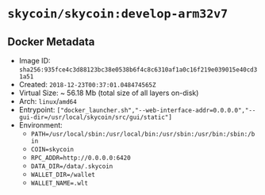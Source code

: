 # `skycoin/skycoin:develop-arm32v7`

## Docker Metadata

- Image ID: `sha256:935fce4c3d88123bc38e0538b6f4c8c6310af1a0c16f219e039015e40cd31a51`
- Created: `2018-12-23T00:37:01.048474565Z`
- Virtual Size: ~ 56.18 Mb
    (total size of all layers on-disk)
- Arch: `linux`/`amd64`
- Entrypoint: `["docker_launcher.sh","--web-interface-addr=0.0.0.0","--gui-dir=/usr/local/skycoin/src/gui/static"]`
- Environment:
    - `PATH=/usr/local/sbin:/usr/local/bin:/usr/sbin:/usr/bin:/sbin:/bin`
    - `COIN=skycoin`
    - `RPC_ADDR=http://0.0.0.0:6420`
    - `DATA_DIR=/data/.skycoin`
    - `WALLET_DIR=/wallet`
    - `WALLET_NAME=.wlt`

